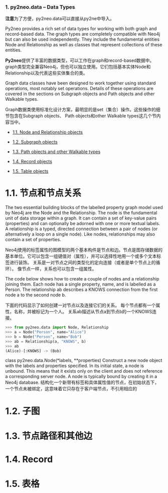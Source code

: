 ### 1. py2neo.data – Data Types

**注意**为了方便，py2neo.data可以直接从py2ne中导入。

Py2neo provides a rich set of data types for working with both graph and record-based data. The graph types are completely compatible with Neo4j but can also be used independently. They include the fundamental entities Node and Relationship as well as classes that represent collections of these entities.

**Py2neo**提供了丰富的数据类型，可以工作在graph和record-based数据中。graph类型完全兼容Neo4j，但也可以独立使用。它们包括基本实体Node和Relationship以及代表这些实体集合的类。

Graph data classes have been designed to work together using standard operations, most notably set operations. Details of these operations are covered in the sections on Subgraph objects and Path objects and other Walkable types.

Graph数据类使用标准化设计方案，最明显的是set（集合）操作。这些操作的细节包含在Subgraph objects、 Path objects和other Walkable types这几个节内容当中。

<!-- GFM-TOC -->

* [1.1. Node and Relationship objects](#1.1.节点和节点关系)

- [1.2. Subgraph objects](#1.2.子图)

- [1.3. Path objects and other Walkable types](#1.3.节点路径和其他边)

- [1.4. Record objects](#1.4.Record)

- [1.5. Table objects](#1.5.表格)

# 1.1. 节点和节点关系

The two essential building blocks of the labelled property graph model used by Neo4j are the Node and the Relationship. The node is the fundamental unit of data storage within a graph. It can contain a set of key-value pairs (properties) and can optionally be adorned with one or more textual labels. A relationship is a typed, directed connection between a pair of nodes (or alternatively a loop on a single node). Like nodes, relationships may also contain a set of properties.

Neo4j使用的标签属性的图模型的两个基本构件是节点和边。节点是图存储数据的基本单位。它可以包含一组键值对（属性），并可以选择性地用一个或多个文本标签进行装饰。 关系是一对节点之间的类型化的定向连接（或者是单个节点上的循环）。 像节点一样，关系也可以包含一组属性。


The code below shows how to create a couple of nodes and a relationship joining them. Each node has a single property, name, and is labelled as a Person. The relationship ab describes a KNOWS connection from the first node a to the second node b.

下面的代码显示了如何创建一对节点以及连接它们的关系。 每个节点都有一个属性，名称，并被标记为一个人。 关系ab描述从节点a到节点b的一个KNOWS连接。

```python
>>> from py2neo.data import Node, Relationship
>>> a = Node("Person", name="Alice")
>>> b = Node("Person", name="Bob")
>>> ab = Relationship(a, "KNOWS", b)
>>> ab
(Alice)-[:KNOWS] -> (Bob)
```
class py2neo.data.Node(*labels, **properties)
  Construct a new node object with the labels and properties specified. In its initial state, a node is unbound. This means that it       exists only on the client and does not reference a corresponding server node. A node is typically bound by creating it in a Neo4j       database.
  结构化一个新带有标签和具体属性值的节点，在初始状态下，一个节点未被绑定，这意味着它只存在于客户端节点，不引用相应的

# 1.2. 子图

# 1.3. 节点路径和其他边

# 1.4. Record

# 1.5. 表格
